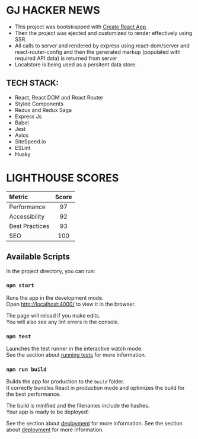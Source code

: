 # GJ HACKER NEWS

* This project was bootstrapped with [Create React App](https://github.com/facebook/create-react-app).
* Then the project was ejected and customized to render effectively using SSR.
* All calls to server and rendered by express using react-dom/server and react-router-config and then the generated markup (populated with required API data) is returned from server
* Localstore is being used as a persitent data store.

## TECH STACK:
* React, React DOM and React Router
* Styled Components
* Redux and Redux Saga
* Express Js
* Babel
* Jest
* Axios
* SiteSpeed.io
* ESLint
* Husky

# LIGHTHOUSE SCORES
| Metric | Score |
| :---         |     :---:      |
| Performance   | 97     |
| Accessibility     | 92       |
| Best Practices | 93 |
|SEO|100|


## Available Scripts

In the project directory, you can run:

### `npm start`

Runs the app in the development mode.<br />
Open [http://localhost:4000/](http://localhost:4000/1) to view it in the browser.

The page will reload if you make edits.<br />
You will also see any lint errors in the console.

### `npm test`

Launches the test runner in the interactive watch mode.<br />
See the section about [running tests](https://facebook.github.io/create-react-app/docs/running-tests) for more information.

### `npm run build`

Builds the app for production to the `build` folder.<br />
It correctly bundles React in production mode and optimizes the build for the best performance.

The build is minified and the filenames include the hashes.<br />
Your app is ready to be deployed!

See the section about [deployment](https://facebook.github.io/create-react-app/docs/deployment) for more information.
See the section about [deployment](https://facebook.github.io/create-react-app/docs/deployment) for more information.
